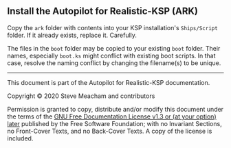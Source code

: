 ## Install the Autopilot for Realistic-KSP (ARK)
Copy the `ark` folder with contents into your KSP installation's `Ships/Script` folder.  If it already exists, replace it.  Carefully.

The files in the `boot` folder may be copied to your existing `boot` folder.  Their names, especially `boot.ks` might conflict with existing boot scripts.  In that case, resolve the naming conflict by changing the filename(s) to be unique.

-----

This document is part of the Autopilot for Realistic-KSP documentation.

Copyright © 2020 Steve Meacham and contributors

Permission is granted to copy, distribute and/or modify this document under the terms of the [GNU Free Documentation License v1.3 or \(at your option\) later](/Script/ark/Licenses/LICENSE.GFDL-1.3-or-later.md) published by the Free Software Foundation; with no Invariant Sections, no Front-Cover Texts, and no Back-Cover Texts. A copy of the license is included.